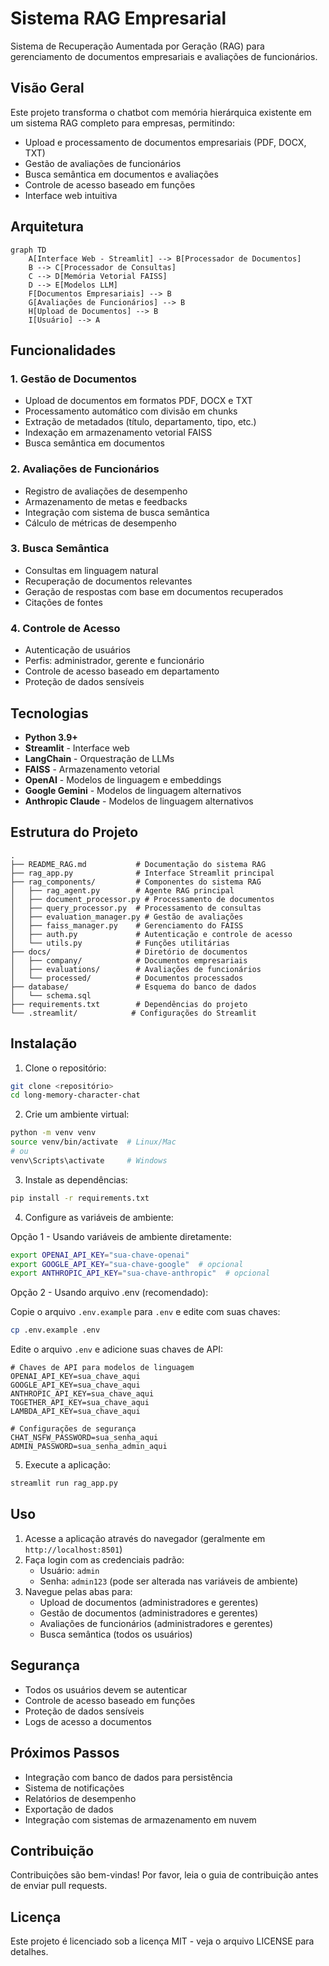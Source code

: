 # Sistema RAG Empresarial

Sistema de Recuperação Aumentada por Geração (RAG) para gerenciamento de documentos empresariais e avaliações de funcionários.

## Visão Geral

Este projeto transforma o chatbot com memória hierárquica existente em um sistema RAG completo para empresas, permitindo:

- Upload e processamento de documentos empresariais (PDF, DOCX, TXT)
- Gestão de avaliações de funcionários
- Busca semântica em documentos e avaliações
- Controle de acesso baseado em funções
- Interface web intuitiva

## Arquitetura

```mermaid
graph TD
    A[Interface Web - Streamlit] --> B[Processador de Documentos]
    B --> C[Processador de Consultas]
    C --> D[Memória Vetorial FAISS]
    D --> E[Modelos LLM]
    F[Documentos Empresariais] --> B
    G[Avaliações de Funcionários] --> B
    H[Upload de Documentos] --> B
    I[Usuário] --> A
```

## Funcionalidades

### 1. Gestão de Documentos
- Upload de documentos em formatos PDF, DOCX e TXT
- Processamento automático com divisão em chunks
- Extração de metadados (título, departamento, tipo, etc.)
- Indexação em armazenamento vetorial FAISS
- Busca semântica em documentos

### 2. Avaliações de Funcionários
- Registro de avaliações de desempenho
- Armazenamento de metas e feedbacks
- Integração com sistema de busca semântica
- Cálculo de métricas de desempenho

### 3. Busca Semântica
- Consultas em linguagem natural
- Recuperação de documentos relevantes
- Geração de respostas com base em documentos recuperados
- Citações de fontes

### 4. Controle de Acesso
- Autenticação de usuários
- Perfis: administrador, gerente e funcionário
- Controle de acesso baseado em departamento
- Proteção de dados sensíveis

## Tecnologias

- **Python 3.9+**
- **Streamlit** - Interface web
- **LangChain** - Orquestração de LLMs
- **FAISS** - Armazenamento vetorial
- **OpenAI** - Modelos de linguagem e embeddings
- **Google Gemini** - Modelos de linguagem alternativos
- **Anthropic Claude** - Modelos de linguagem alternativos

## Estrutura do Projeto

```
.
├── README_RAG.md           # Documentação do sistema RAG
├── rag_app.py              # Interface Streamlit principal
├── rag_components/         # Componentes do sistema RAG
│   ├── rag_agent.py        # Agente RAG principal
│   ├── document_processor.py # Processamento de documentos
│   ├── query_processor.py  # Processamento de consultas
│   ├── evaluation_manager.py # Gestão de avaliações
│   ├── faiss_manager.py    # Gerenciamento do FAISS
│   ├── auth.py             # Autenticação e controle de acesso
│   └── utils.py            # Funções utilitárias
├── docs/                   # Diretório de documentos
│   ├── company/            # Documentos empresariais
│   ├── evaluations/        # Avaliações de funcionários
│   └── processed/          # Documentos processados
├── database/               # Esquema do banco de dados
│   └── schema.sql
├── requirements.txt        # Dependências do projeto
└── .streamlit/            # Configurações do Streamlit
```

## Instalação

1. Clone o repositório:
```bash
git clone <repositório>
cd long-memory-character-chat
```

2. Crie um ambiente virtual:
```bash
python -m venv venv
source venv/bin/activate  # Linux/Mac
# ou
venv\Scripts\activate     # Windows
```

3. Instale as dependências:
```bash
pip install -r requirements.txt
```

4. Configure as variáveis de ambiente:

Opção 1 - Usando variáveis de ambiente diretamente:
```bash
export OPENAI_API_KEY="sua-chave-openai"
export GOOGLE_API_KEY="sua-chave-google"  # opcional
export ANTHROPIC_API_KEY="sua-chave-anthropic"  # opcional
```

Opção 2 - Usando arquivo .env (recomendado):

Copie o arquivo `.env.example` para `.env` e edite com suas chaves:
```bash
cp .env.example .env
```

Edite o arquivo `.env` e adicione suas chaves de API:
```env
# Chaves de API para modelos de linguagem
OPENAI_API_KEY=sua_chave_aqui
GOOGLE_API_KEY=sua_chave_aqui
ANTHROPIC_API_KEY=sua_chave_aqui
TOGETHER_API_KEY=sua_chave_aqui
LAMBDA_API_KEY=sua_chave_aqui

# Configurações de segurança
CHAT_NSFW_PASSWORD=sua_senha_aqui
ADMIN_PASSWORD=sua_senha_admin_aqui
```

5. Execute a aplicação:
```bash
streamlit run rag_app.py
```

## Uso

1. Acesse a aplicação através do navegador (geralmente em `http://localhost:8501`)
2. Faça login com as credenciais padrão:
   - Usuário: `admin`
   - Senha: `admin123` (pode ser alterada nas variáveis de ambiente)
3. Navegue pelas abas para:
   - Upload de documentos (administradores e gerentes)
   - Gestão de documentos (administradores e gerentes)
   - Avaliações de funcionários (administradores e gerentes)
   - Busca semântica (todos os usuários)

## Segurança

- Todos os usuários devem se autenticar
- Controle de acesso baseado em funções
- Proteção de dados sensíveis
- Logs de acesso a documentos

## Próximos Passos

- Integração com banco de dados para persistência
- Sistema de notificações
- Relatórios de desempenho
- Exportação de dados
- Integração com sistemas de armazenamento em nuvem

## Contribuição

Contribuições são bem-vindas! Por favor, leia o guia de contribuição antes de enviar pull requests.

## Licença

Este projeto é licenciado sob a licença MIT - veja o arquivo LICENSE para detalhes.